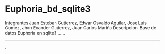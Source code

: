 # Euphoria_bd_sqlite3
Integrantes Juan Esteban Gutierrez, Edwar Osvaldo Aguilar, Jose Luis Gomez, Jhon Exander Gutierrez, Juan Carlos Mariño Descripcion: Base de datos Euphoria en sqlite3
......
***
.